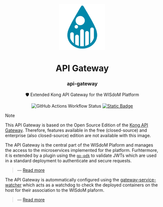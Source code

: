 <div align="center">
<img height="150px" src="https://raw.githubusercontent.com/wisdom-oss/brand/main/svg/standalone_color.svg">
<h1>API Gateway</h1>
<h3>api-gateway</h3>
<p>🛡️ Extended Kong API Gateway for the WISdoM Platform</p>
<img alt="GitHub Actions Workflow Status" src="https://img.shields.io/github/actions/workflow/status/wisdom-oss/api-gateway/docker.yaml?style=for-the-badge&label=Docker%20Build">
<a href="https://github.com/wisdom-oss/api-gateway/pkgs/container/api-gateway">
<img alt="Static Badge" src="https://img.shields.io/badge/ghcr.io-wisdom--oss%2Fapi--gateway-2496ED?style=for-the-badge&logo=docker&logoColor=white&labelColor=555555">
</a>
</div>

> [!NOTE]
> This API Gateway is based on the Open Source Edition of the [Kong API Gateway](https://konghq.com/products/kong-gateway).
> Therefore, features available in the free (closed-source) and enterprise (also
> closed-source) edition are not available with this image.

The API Gateway is the central part of the WISdoM Plaform and manages the access
to the microservices implemented for the platform.
Furhtermore, it is extended by a plugin using the 
[`go-pdk`](https://github.com/Kong/go-pdk) to validate JWTs which are used in a
standard deployment to authenticate and secure requests.
> &mdash; [Read more](plugins/oidc/README.md)

The API Gateway is autommatically configured using the 
[gateway-service-watcher](https://github.com/wisdom-oss/gateway-service-watcher)
which acts as a watchdog to check the deployed containers on the host for their
association to the WISdoM plaform.
> &mdash; [Read more](https://github.com/wisdom-oss/gateway-service-watcher)